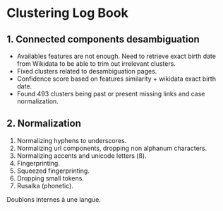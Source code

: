 # Clustering Log Book

## 1. Connected components desambiguation

* Availables features are not enough. Need to retrieve exact birth date from Wikidata to be able to trim out irrelevant clusters.
* Fixed clusters related to desambiguation pages.
* Confidence score based on features similarity + wikidata exact birth date.
* Found 493 clusters being past or present missing links and case normalization.

## 2. Normalization

1. Normalizing hyphens to underscores.
2. Normalizing url components, dropping non alphanum characters.
3. Normalizing accents and unicode letters (ß).
4. Fingerprinting.
5. Squeezed fingerprinting.
6. Dropping small tokens.
7. Rusalka (phonetic).

Doublons internes à une langue.
